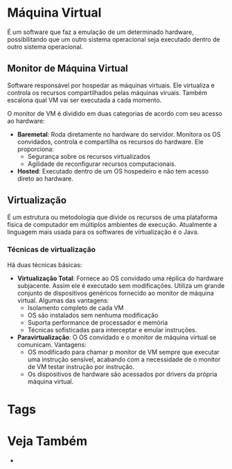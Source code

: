 # Máquina Virtual
É um software que faz a emulação de um determinado hardware, possibilitando que um outro sistema operacional seja executado dentro de outro sistema operacional.

## Monitor de Máquina Virtual
Software responsável por hospedar as máquinas virtuais. Ele virtualiza e controla os recursos compartilhados pelas máquinas viruais. Também escalona qual VM vai ser executada a cada momento.

O monitor de VM é dividido em duas categorias de acordo com seu acesso ao hardware:
- **Baremetal**: Roda diretamente no hardware do servidor. Monitora os OS convidados, controla e compartilha os recursos do hardware. Ele proporciona:
	- Segurança sobre os recursos virtualizados
	- Agilidade de reconfigurar recursos computacionais.
- **Hosted**: Executado dentro de um OS hospedeiro e não tem acesso direto ao hardware.

## Virtualização
É um estrutura ou metodologia que divide os recursos de uma plataforma fisica de computador em múltiplos ambientes de execução. Atualmente a linguagem mais usada para os softwares de virtualização é o Java.

### Técnicas de virtualização
Há duas técnicas básicas:
- **Virtualização Total**: Fornece ao OS convidado uma réplica do hardware subjacente. Assim ele é executado sem modificações. Utiliza um grande conjunto de dispositivos genéricos fornecido ao monitor de máquina virtual. Algumas das vantagens:
	- Isolamento completo de cada VM
	- OS são instalados sem nenhuma modificação
	- Suporta performance de processador e memória
	- Técnicas sofisticadas para interceptar e emular instruções.
- **Paravirtualização**: O OS convidado e o monitor de máquina virtual se comunicam. Vantagens:
	- OS modificado para chamar p monitor de VM sempre que executar uma instrução sensível, acabando com a necessidade de o monitor de VM testar instrução por instrução.
	- Os dispositivos de hardware são acessados por drivers da própria máquina virtual.

# Tags

# Veja Também
- 
